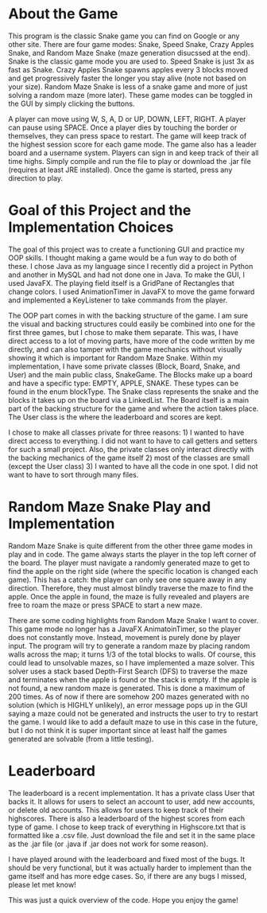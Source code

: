 # About the Game
This program is the classic Snake game you can find on Google or any other site. There are four game modes: Snake, Speed Snake, Crazy Apples Snake, and Random Maze Snake (maze generation disucssed at the end). Snake is the classic game mode you are used to. Speed Snake is just 3x as fast as Snake. Crazy Apples Snake spawns apples every 3 blocks moved and get progressively faster the longer you stay alive (note not based on your size). Random Maze Snake is less of a snake game and more of just solving a random maze (more later). These game modes can be toggled in the GUI by simply clicking the buttons. 

A player can move using W, S, A, D or UP, DOWN, LEFT, RIGHT. A player can pause using SPACE. Once a player dies by touching the border or themselves, they can press space to restart. The game will keep track of the highest session score for each game mode. The game also has a leader board and a username system. Players can sign in and keep track of their all time highs. Simply compile and run the file to play or download the .jar file (requires at least JRE installed). Once the game is started, press any direction to play.

# Goal of this Project and the Implementation Choices
The goal of this project was to create a functioning GUI and practice my OOP skills. I thought making a game would be a fun way to do both of these. I chose Java as my language since I recently did a project in Python and another in MySQL and had not done one in Java.
To make the GUI, I used JavaFX. The playing field itself is a GridPane of Rectangles that change colors. I used AnimationTimer in JavaFX to move the game forward and implemented a KeyListener to take commands from the player.

The OOP part comes in with the backing structure of the game. I am sure the visual and backing structures could easily be combined into one for the first three games, but I chose to make them separate. This was, I have direct access to a lot of moving parts, have more of the code written by me directly, and can also tamper with the game mechanics without visually showing it which is important for Random Maze Snake. Within my implementation, I have some private classes (Block, Board, Snake, and User) and the main public class, SnakeGame. The Blocks make up a board and have a specific type: EMPTY, APPLE, SNAKE. These types can be found in the enum blockType. The Snake class represents the snake and the blocks it takes up on the board via a LinkedList. The Board itself is a main part of the backing structure for the game and where the action takes place. The User class is the where the leaderboard and scores are kept.

I chose to make all classes private for three reasons: 1) I wanted to have direct access to everything. I did not want to have to call getters and setters for such a small project. Also, the private classes only interact directly with the backing mechanics of the game itself 2) most of the classes are small (except the User class) 3) I wanted to have all the code in one spot. I did not want to have to sort through many files.

# Random Maze Snake Play and Implementation
Random Maze Snake is quite different from the other three game modes in play and in code. The game always starts the player in the top left corner of the board. The player must navigate a randomly generated maze to get to find the apple on the right side (where the specific location is changed each game). This has a catch: the player can only see one square away in any direction. Therefore, they must almost blindly traverse the maze to find the apple. Once the apple in found, the maze is fully revealed and players are free to roam the maze or press SPACE to start a new maze.

There are some coding highlights from Random Maze Snake I want to cover. This game mode no longer has a JavaFX AnimatoinTimer, so the player does not constantly move. Instead, movement is purely done by player input. The program will try to generate a random maze by placing random walls across the map; it turns 1/3 of the total blocks to walls. Of course, this could lead to unsolvable mazes, so I have implemented a maze solver. This solver uses a stack based Depth-First Search (DFS) to traverse the maze and terminates when the apple is found or the stack is empty. If the apple is not found, a new random maze is generated. This is done a maximum of 200 times. As of now if there are somehow 200 mazes generated with no solution (which is HIGHLY unlikely), an error message pops up in the GUI saying a maze could not be generated and instructs the user to try to restart the game. I would like to add a default maze to use in this case in the future, but I do not think it is super important since at least half the games generated are solvable (from a little testing).

# Leaderboard
The leaderboard is a recent implementation. It has a private class User that backs it. It allows for users to select an account to user, add new accounts, or delete old accounts. This allows for users to keep track of their highscores. There is also a leaderboard of the highest scores from each type of game. I chose to keep track of everything in Highscore.txt that is formatted like a .csv file. Just download the file and set it in the same place as the .jar file (or .java if .jar does not work for some reason).

I have played around with the leaderboard and fixed most of the bugs. It should be very functional, but it was actually harder to implement than the game itself and has more edge cases. So, if there are any bugs I missed, please let met know!

This was just a quick overview of the code. Hope you enjoy the game!
